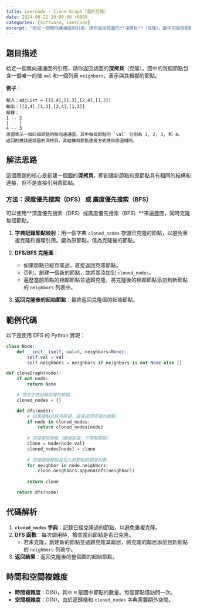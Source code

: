 ```yaml
---
title: LeetCode - Clone Graph（圖的克隆）
date: 2024-08-22 20:00:00 +0800
categories: [Software, LeetCode]
excerpt: "給定一個無向連通圖的引用，請你返回該圖的**深拷貝**（克隆）。圖中的每個節點包含一個唯一的值 `val` 和一個列表 `neighbors`，表示與其相鄰的節點"
---
```


## 題目描述
給定一個無向連通圖的引用，請你返回該圖的**深拷貝**（克隆）。圖中的每個節點包含一個唯一的值 `val` 和一個列表 `neighbors`，表示與其相鄰的節點。

**例子**：

```
輸入：adjList = [[2,4],[1,3],[2,4],[1,3]]
輸出：[[2,4],[1,3],[2,4],[1,3]]
解釋：
1 -- 2
|    |
4 -- 3
原圖表示一個四個節點的無向連通圖，其中每個節點的 `val` 分別為 1, 2, 3, 和 4。
返回的應該是該圖的深拷貝，其結構和節點連接方式應與原圖相同。
```

## 解法思路
這個問題的核心是創建一個圖的**深拷貝**，即創建新節點和原節點具有相同的結構和連接，但不是直接引用原節點。

### 方法：深度優先搜索（DFS） 或 廣度優先搜索（BFS）
可以使用**深度優先搜索（DFS）或廣度優先搜索（BFS）**來遍歷圖，同時克隆每個節點。

1. **字典記錄節點映射**：用一個字典 `cloned_nodes` 存儲已克隆的節點，以避免重複克隆和循環引用。鍵為原節點，值為克隆後的節點。

2. **DFS/BFS 克隆圖**：
   - 如果節點已經克隆過，直接返回克隆節點。
   - 否則，創建一個新的節點，並將其添加到 `cloned_nodes`。
   - 遍歷當前節點的相鄰節點並遞歸克隆，將克隆後的相鄰節點添加到新節點的 `neighbors` 列表中。

3. **返回克隆後的起始節點**：最終返回克隆圖的起始節點。

## 範例代碼

以下是使用 DFS 的 Python 實現：

```python
class Node:
    def __init__(self, val=0, neighbors=None):
        self.val = val
        self.neighbors = neighbors if neighbors is not None else []

def cloneGraph(node):
    if not node:
        return None

    # 使用字典記錄克隆的節點
    cloned_nodes = {}

    def dfs(node):
        # 如果節點已經克隆過，直接返回克隆的節點
        if node in cloned_nodes:
            return cloned_nodes[node]
        
        # 克隆當前節點（僅複製值，不複製鄰居）
        clone = Node(node.val)
        cloned_nodes[node] = clone
        
        # 克隆鄰居節點並加入新節點的鄰居列表
        for neighbor in node.neighbors:
            clone.neighbors.append(dfs(neighbor))
        
        return clone

    return dfs(node)
```

## 代碼解析
1. **`cloned_nodes` 字典**：記錄已經克隆過的節點，以避免重複克隆。
2. **DFS 函數**：每次調用時，檢查當前節點是否已克隆。
   - 若未克隆，創建新的節點並遞歸克隆其鄰居，將克隆的鄰居添加到新節點的 `neighbors` 列表中。
3. **返回結果**：返回克隆後的整個圖的起始節點。

## 時間和空間複雜度
- **時間複雜度**：O(N)，其中 `N` 是圖中節點的數量。每個節點僅訪問一次。
- **空間複雜度**：O(N)，由於遞歸棧和 `cloned_nodes` 字典需要額外空間。
